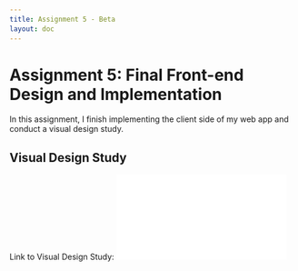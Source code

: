 ```yaml
---
title: Assignment 5 - Beta
layout: doc
---
```

# Assignment 5: Final Front-end Design and Implementation #
In this assignment, I finish implementing the client side of my web app and conduct a visual design study.

## Visual Design Study ##
Link to Visual Design Study: ![Visual Design Study Slides](./visual%20design%20study.pdf)

